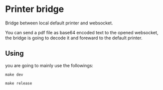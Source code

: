 # Printer bridge

Bridge between local default printer and websocket.

You can send a pdf file as base64 encoded text to the opened websocket, 
the bridge is going to decode it and foreward to the default printer.

## Using

you are going to mainly use the followings:

```shell
make dev
```

```shell
make release
```